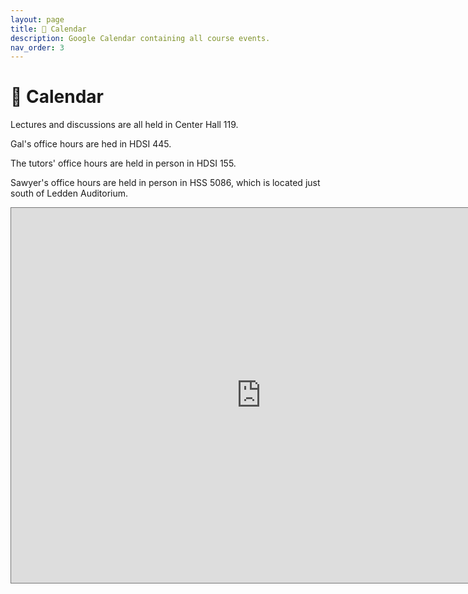 ```yaml
---
layout: page
title: 📆 Calendar
description: Google Calendar containing all course events.
nav_order: 3
---
```


# 📆 Calendar

Lectures and discussions are all held in Center Hall 119.

Gal's office hours are hed in HDSI 445.

 The tutors' office hours are held in person in HDSI 155. 

Sawyer's office hours are held in person in HSS 5086, which is located just south of Ledden Auditorium.

<iframe src="https://calendar.google.com/calendar/embed?height=600&wkst=2&ctz=America%2FLos_Angeles&bgcolor=%23ffffff&title=DSC40A-Fall24&mode=WEEK&src=Y19mMTJkZmE5MzNjNmMyYmVmMTNmMTlmNTE2MzBmYmY4Yzk3ODY0ZmMyNjkwY2EyMDY2YWNkNmUwY2U2NTg4MWU3QGdyb3VwLmNhbGVuZGFyLmdvb2dsZS5jb20&color=%23009688" style="border:solid 1px #777" width="800" height="600" frameborder="0" scrolling="no"></iframe>
